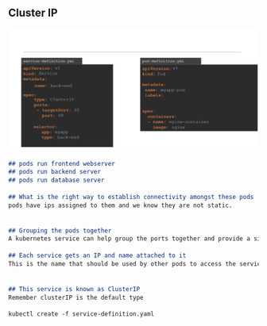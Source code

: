## Cluster IP

![cluster_ip](https://github.com/sheyijojo/Docker_CERT/blob/main/_assets/cluster_ip.png?raw=true)
```md
## pods run frontend webserver
## pods run backend server
## pods run database server

## What is the right way to establish connectivity amongst these pods
pods have ips assigned to them and we know they are not static.


## Grouping the pods together
A kubernetes service can help group the ports together and provide a single interface to acces the pods in a group. 

## Each service gets an IP and name attached to it
This is the name that should be used by other pods to access the servic. 


## This service is known as ClusterIP
Remember clusterIP is the default type 

kubectl create -f service-definition.yaml 
```


